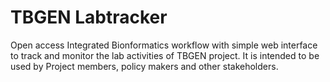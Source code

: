 # TBGEN Labtracker

Open access Integrated Bionformatics workflow with simple web interface to track and monitor the lab activities of TBGEN project. 
It is intended to be used by Project members, policy makers and other stakeholders.
